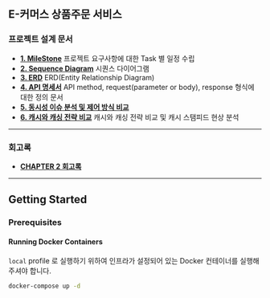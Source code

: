 ## E-커머스 상품주문 서비스

### 프로젝트 설계 문서
- [**1. MileStone**](https://github.com/users/o3ozzvb/projects/3) 프로젝트 요구사항에 대한 Task 별 일정 수립  
- [**2. Sequence Diagram**](docs/SequenceDiagram.md) 시퀀스 다이어그램  
- [**3. ERD**](docs/ERD.md) ERD(Entity Relationship Diagram)  
- [**4. API 명세서**](docs/API_specification.md) API method, request(parameter or body), response 형식에 대한 정의 문서  
- [**5. 동시성 이슈 분석 및 제어 방식 비교**](https://developer-ek.tistory.com/138)
- [**6. 캐시와 캐싱 전략 비교**](docs/cache.md) 캐시와 캐싱 전략 비교 및 캐시 스탬피드 현상 분석
---
### 회고록
- [**CHAPTER 2 회고록**](docs/Chapter2_review.md) 

---
## Getting Started
### Prerequisites
#### Running Docker Containers
`local` profile 로 실행하기 위하여 인프라가 설정되어 있는 Docker 컨테이너를 실행해주셔야 합니다.
```bash
docker-compose up -d
```
